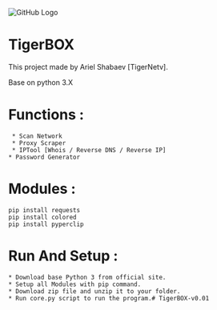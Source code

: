 ![GitHub Logo](picture.png)


# TigerBOX
This project made by Ariel Shabaev [TigerNetv].

Base on python 3.X

# Functions :
```
 * Scan Network
 * Proxy Scraper
 * IPTool [Whois / Reverse DNS / Reverse IP]
* Password Generator
```

# Modules :
```
pip install requests
pip install colored
pip install pyperclip
```
 # Run And Setup :
 ```
 * Download base Python 3 from official site.
 * Setup all Modules with pip command.
 * Download zip file and unzip it to your folder.
 * Run core.py script to run the program.# TigerBOX-v0.01
```
